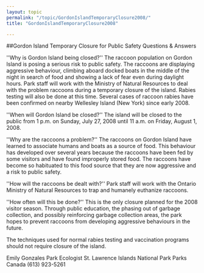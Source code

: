 ```yaml
---
layout: topic
permalink: "/topic/GordonIslandTemporaryClosure2008/"
title: "GordonIslandTemporaryClosure2008"

---
```


<div class="column2">
##Gordon Island Temporary Closure for Public Safety
Questions & Answers

''Why is Gordon Island being closed?''
The raccoon population on Gordon Island is posing a serious risk to public safety.  The raccoons are displaying aggressive behaviour, climbing aboard docked boats in the middle of the night in search of food and showing a lack of fear even during daylight hours.  Park staff will work with the Ministry of Natural Resources to deal with the problem raccoons during a temporary closure of the island.  Rabies testing will also be done at this time.  Several cases of raccoon rabies have been confirmed on nearby Wellesley Island (New York) since early 2008.

''When will Gordon Island be closed?''
The island will be closed to the public from 1 p.m. on Sunday, July 27, 2008 until 11 a.m. on Friday, August 1, 2008.

''Why are the raccoons a problem?''
The raccoons on Gordon Island have learned to associate humans and boats as a source of food.  This behaviour has developed over several years because the raccoons have been fed by some visitors and have found improperly stored food.  The raccoons have become so habituated to this food source that they are now aggressive and a risk to public safety.

''How will the raccoons be dealt with?''
Park staff will work with the Ontario Ministry of Natural Resources to trap and humanely euthanize raccoons.

''How often will this be done?''
This is the only closure planned for the 2008 visitor season.  Through public education, the phasing out of garbage collection, and possibly reinforcing garbage collection areas, the park hopes to prevent raccoons from developing aggressive behaviours in the future.

The techniques used for normal rabies testing and vaccination programs should not require closure of the island.

Emily Gonzales
Park Ecologist
St. Lawrence Islands National Park
Parks Canada
(613) 923-5261

</div>

